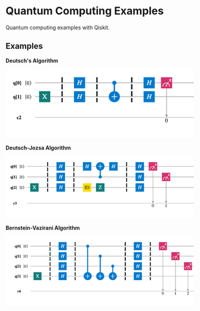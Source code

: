 # Quantum Computing Examples
Quantum computing examples with Qiskit.

## Examples

**Deutsch's Algorithm**

![Deutsch's Algorithm](./circuit_diagrams/01_deutsch.png)

**Deutsch-Jozsa Algorithm**

![Deutsch-Jozsa Algorithm](./circuit_diagrams/02_deutsch_jozsa.png)

**Bernstein-Vazirani Algorithm**

![Bernstein-Vazirani Algorithm](./circuit_diagrams/03_bernstein_vazirani.png)